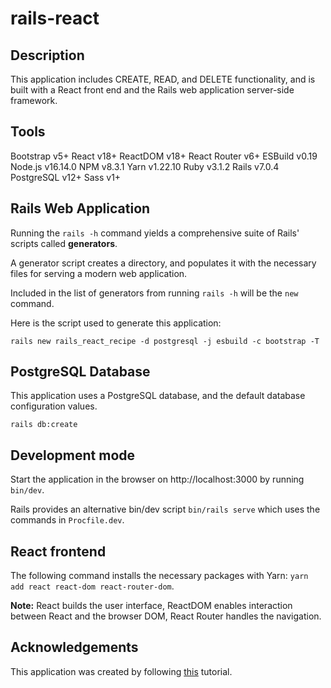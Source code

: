 # rails-react

## Description

This application includes CREATE, READ, and DELETE functionality, and is built with a React front end and the Rails web application server-side framework.

## Tools

Bootstrap v5+
React v18+
ReactDOM v18+
React Router v6+
ESBuild v0.19
Node.js v16.14.0
NPM v8.3.1
Yarn v1.22.10
Ruby v3.1.2
Rails v7.0.4
PostgreSQL v12+
Sass v1+

## Rails Web Application

Running the ```rails -h``` command yields a comprehensive suite of Rails' scripts called **generators**.

A generator script creates a directory, and populates it with the necessary files for serving a modern web application.

Included in the list of generators from running ```rails -h``` will be the ```new``` command.

Here is the script used to generate this application:

```rails new rails_react_recipe -d postgresql -j esbuild -c bootstrap -T```

## PostgreSQL Database

This application uses a PostgreSQL database, and the default database configuration values.

```rails db:create```

## Development mode

Start the application in the browser on http://localhost:3000 by running ```bin/dev```.

Rails provides an alternative bin/dev script ```bin/rails serve``` which uses the commands in ```Procfile.dev```.

## React frontend

The following command installs the necessary packages with Yarn: ```yarn add react react-dom react-router-dom```.

**Note:** React builds the user interface, ReactDOM enables interaction between React and the browser DOM, React Router handles the navigation.

## Acknowledgements

This application was created by following [this](https://www.digitalocean.com/community/tutorials/how-to-set-up-a-ruby-on-rails-v7-project-with-a-react-frontend-on-ubuntu-20-04) tutorial.
